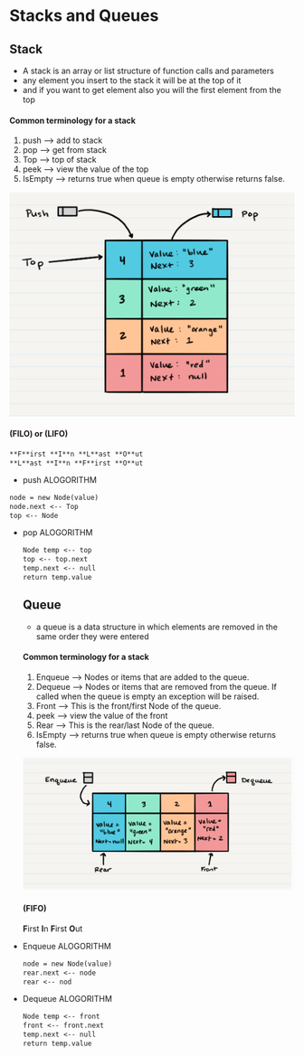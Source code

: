 # Stacks and Queues

 ## Stack 
   - A stack is an array or list structure of function calls and parameters  
   - any element you insert to the stack it will be at the top of it  
   - and if you want to get element also you will the first element from the top  
  
  #### Common terminology for a stack 
   1. push --> add to stack  
   2. pop --> get from stack 
   3. Top --> top of stack 
   4. peek --> view the value of the top  
   5. IsEmpty --> returns true when queue is empty otherwise returns false.  

   ![Queue](./img/stack.PNG) 


  #### (FILO) or (LIFO)
    **F**irst **I**n **L**ast **O**ut  
    **L**ast **I**n **F**irst **O**ut   

  - push ALOGORITHM  
  
   ```  
   node = new Node(value)
   node.next <-- Top
   top <-- Node

   ``` 
- pop ALOGORITHM  

   ```  
   Node temp <-- top
   top <-- top.next
   temp.next <-- null
   return temp.value

   ``` 



   ## Queue 
   - a queue is a data structure in which elements are removed in the same order they were entered  
  
  #### Common terminology for a stack 
   1. Enqueue  --> Nodes or items that are added to the queue.    
   2. Dequeue --> Nodes or items that are removed from the queue. If called when the queue is empty an exception will be raised.  
   3. Front --> This is the front/first Node of the queue.  
   4. peek --> view the value of the front  
   5. Rear --> This is the rear/last Node of the queue.  
   6. IsEmpty --> returns true when queue is empty otherwise returns false.  

   ![Queue](./img/queue.PNG) 

  #### (FIFO)
    **F**irst **I**n **F**irst **O**ut  


- Enqueue  ALOGORITHM  
  
   ```  
   node = new Node(value)
   rear.next <-- node
   rear <-- nod

   ``` 
- Dequeue ALOGORITHM  

   ```  
  Node temp <-- front
  front <-- front.next
  temp.next <-- null
  return temp.value

   ``` 

  


  





 
